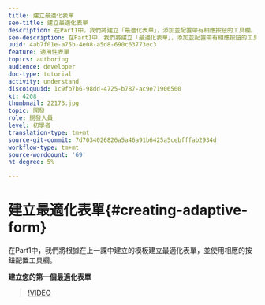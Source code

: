 ```yaml
---
title: 建立最適化表單
seo-title: 建立最適化表單
description: 在Part1中，我們將建立「最適化表單」，添加並配置帶有相應按鈕的工具欄。
seo-description: 在Part1中，我們將建立「最適化表單」，添加並配置帶有相應按鈕的工具欄。
uuid: 4ab7f01e-a75b-4e08-a5d8-690c63773ec3
feature: 適用性表單
topics: authoring
audience: developer
doc-type: tutorial
activity: understand
discoiquuid: 1c9fb7b6-98dd-4725-b787-ac9e71906500
kt: 4208
thumbnail: 22173.jpg
topic: 開發
role: 開發人員
level: 初學者
translation-type: tm+mt
source-git-commit: 7d7034026826a5a46a91b6425a5cebfffab2934d
workflow-type: tm+mt
source-wordcount: '69'
ht-degree: 5%

---
```



# 建立最適化表單{#creating-adaptive-form}

在Part1中，我們將根據在上一課中建立的模板建立最適化表單，並使用相應的按鈕配置工具欄。

**建立您的第一個最適化表單**

>[!VIDEO](https://video.tv.adobe.com/v/22173/quality=9)
